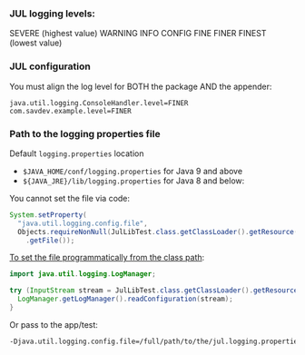 
### JUL logging levels:

SEVERE (highest value)
WARNING
INFO
CONFIG
FINE
FINER
FINEST (lowest value)

### JUL configuration

You must align the log level for BOTH the package AND the appender:
```properties
java.util.logging.ConsoleHandler.level=FINER
com.savdev.example.level=FINER
```

### Path to the logging properties file

Default `logging.properties` location
- `$JAVA_HOME/conf/logging.properties` for Java 9 and above
- `${JAVA_JRE}/lib/logging.properties` for Java 8 and below: 

You cannot set the file via code:
```java
System.setProperty(
  "java.util.logging.config.file",
  Objects.requireNonNull(JulLibTest.class.getClassLoader().getResource("jul.logging.properties"))
    .getFile());
```

[To set the file programmatically from the class path](src/test/java/com/savdev/example/logging/jul/JulLibTest.java):
```java
import java.util.logging.LogManager;

try (InputStream stream = JulLibTest.class.getClassLoader().getResourceAsStream("jul.logging.properties")){
  LogManager.getLogManager().readConfiguration(stream);
}
```
Or pass to the app/test:
```bash
-Djava.util.logging.config.file=/full/path/to/the/jul.logging.properties
```
